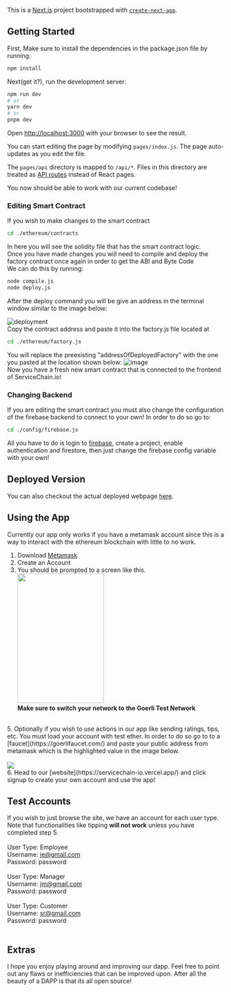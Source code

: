 This is a [Next.js](https://nextjs.org/) project bootstrapped with [`create-next-app`](https://github.com/vercel/next.js/tree/canary/packages/create-next-app).

## Getting Started
First, Make sure to install the dependencies in the package.json file by running:

```bash
npm install
```


Next(get it?), run the development server:

```bash
npm run dev
# or
yarn dev
# or
pnpm dev
```

Open [http://localhost:3000](http://localhost:3000) with your browser to see the result.

You can start editing the page by modifying `pages/index.js`. The page auto-updates as you edit the file.

The `pages/api` directory is mapped to `/api/*`. Files in this directory are treated as [API routes](https://nextjs.org/docs/api-routes/introduction) instead of React pages.

You now should be able to work with our current codebase!

### Editing Smart Contract 
If you wish to make changes to the smart contract 
```bash
cd ./ethereum/contracts
```
In here you will see the solidity file that has the smart contract logic.<br>
Once you have made changes you will need to compile and deploy the factory contract once again in order to get the ABI and Byte Code<br>
We can do this by running:
```bash
node compile.js
node deploy.js
```
After the deploy command you will be give an address in the terminal window similar to the image below:

![deployment](https://user-images.githubusercontent.com/80795080/225056996-8a1e5df9-6f87-4a60-aa08-c4a0bf53ee1d.png)
<br>Copy the contract address and paste it into the factory.js file located at 
```bash
cd ./ethereum/factory.js
```
You will replace the preexisting "addressOfDeployedFactory" with the one you pasted at the location shown below:
![image](https://user-images.githubusercontent.com/80795080/225057653-dcd111f9-0691-4b3a-9a37-d2b95f58ea92.png)
<br>
Now you have a fresh new smart contract that is connected to the frontend of ServiceChain.io! 

### Changing Backend
If you are editing the smart contract you must also change the configuration of the firebase backend to connect to your own! In order to do so go to:
```bash
cd ./config/firebase.js
```
All you have to do is login to [firebase](https://firebase.google.com/), create a project, enable authentication and firestore, then just change the firebase config variable with your own! 

## Deployed Version 
You can also checkout the actual deployed webpage [here](https://servicechain-io.vercel.app/).

## Using the App

Currently our app only works if you have a metamask account since this is a way to interact with the ethereum blockchain with little to no work.
1. Download [Metamask](https://metamask.io/download/) 
2. Create an Account
3. You should be prompted to a screen like this.
<br><img src ="https://user-images.githubusercontent.com/80795080/225046985-9b79bf0b-86fd-4da8-9023-0908b620ea22.png" width ='200' height ='300'><br> 
**Make sure to switch your network to the Goerli Test Network**
<br>
5. Optionally if you wish to use actions in our app like sending ratings, tips, etc. You must load your account with test ether. In order to do so go to to a [faucet](https://goerlifaucet.com/) and paste your public address from metamask which is the highlighted value in the image below.
<br> <br><img src ="https://user-images.githubusercontent.com/80795080/225049758-e570310c-452a-4a9b-98ce-92e9aa570ba1.png"><br> 
6. Head to our [website](https://servicechain-io.vercel.app/) and click signup to create your own account and use the app! 

## Test Accounts
If you wish to just browse the site, we have an account for each user type. Note that functionalities like tipping **will not work** unless you have completed step 5.
<br>
<br>
User Type: Employee<br>
Username: je@gmail.com<br>
Password: password<br>
<br>
User Type: Manager<br>
Username: jm@gmail.com  <br>
Password: password<br>
<br>
User Type: Customer<br>
Username: sr@gmail.com  <br>
Password: password<br>
<br>
## Extras
I hope you enjoy playing around and improving our dapp. Feel free to point out any flaws or inefficiencies that can be improved upon. After all the beauty of a DAPP is that its all open source!



